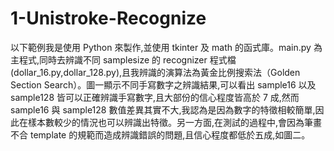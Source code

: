 # 1-Unistroke-Recognize
以下範例我是使用 Python 來製作,並使用 tkinter 及 math 的函式庫。main.py 為主程式,同時去辨識不同 samplesize 的 recognizer 程式檔(dollar_16.py,dollar_128.py),且我辨識的演算法為黃金比例搜索法（Golden Section Search）。圖一顯示不同手寫數字之辨識結果,可以看出 sample16 以及 sample128 皆可以正確辨識手寫數字,且大部份的信心程度皆高於 7 成,然而
sample16 與 sample128 數值差異其實不大,我認為是因為數字的特徵相較簡單,因此在樣本數較少的情況也可以辨識出特徵。另一方面,在測試的過程中,會因為筆畫不合 template 的規範而造成辨識錯誤的問題,且信心程度都低於五成,如圖二。


